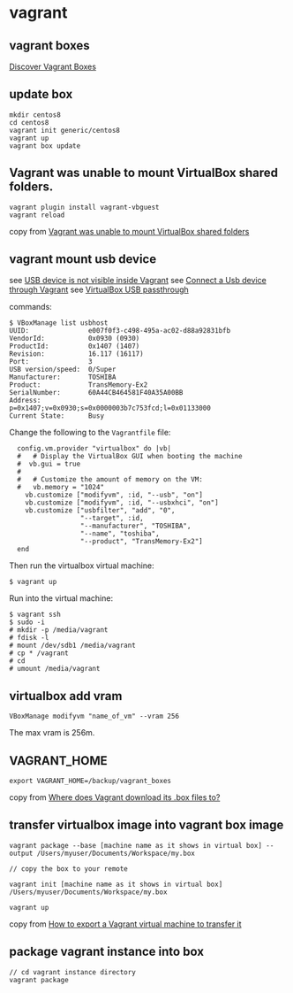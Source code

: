 # vagrant

## vagrant boxes
[Discover Vagrant Boxes](https://app.vagrantup.com/boxes/search)

## update box

``` shell
mkdir centos8
cd centos8
vagrant init generic/centos8
vagrant up
vagrant box update
```

## Vagrant was unable to mount VirtualBox shared folders.

``` shell
vagrant plugin install vagrant-vbguest
vagrant reload
```
copy from [Vagrant was unable to mount VirtualBox shared folders](https://mecromace.com/articles/2019/11/vagrant-was-unable-mount-virtualbox-shared-folders)

## vagrant mount usb device

see [USB device is not visible inside Vagrant](https://stackoverflow.com/questions/38956127/usb-device-is-not-visible-inside-vagrant)
see [Connect a Usb device through Vagrant](https://code-chronicle.blogspot.com/2014/08/connect-usb-device-through-vagrant.html)
see [VirtualBox USB passthrough](https://softwaretester.info/category/development/virtualization/)

commands:

``` shell
$ VBoxManage list usbhost
UUID:               e007f0f3-c498-495a-ac02-d88a92831bfb
VendorId:           0x0930 (0930)
ProductId:          0x1407 (1407)
Revision:           16.117 (16117)
Port:               3
USB version/speed:  0/Super
Manufacturer:       TOSHIBA
Product:            TransMemory-Ex2
SerialNumber:       60A44CB464581F40A35A00BB
Address:            p=0x1407;v=0x0930;s=0x0000003b7c753fcd;l=0x01133000
Current State:      Busy

```
Change the following to the `Vagrantfile` file:
``` shell
  config.vm.provider "virtualbox" do |vb|
  #   # Display the VirtualBox GUI when booting the machine
  #  vb.gui = true
  #
  #   # Customize the amount of memory on the VM:
  #   vb.memory = "1024"
    vb.customize ["modifyvm", :id, "--usb", "on"]
    vb.customize ["modifyvm", :id, "--usbxhci", "on"]
    vb.customize ["usbfilter", "add", "0",
                  "--target", :id,
                  "--manufacturer", "TOSHIBA",
                  "--name", "toshiba",
                  "--product", "TransMemory-Ex2"]
  end
```

Then run the virtualbox virtual machine:

``` shell
$ vagrant up
```
Run into the virtual machine:

``` shell
$ vagrant ssh
$ sudo -i
# mkdir -p /media/vagrant
# fdisk -l
# mount /dev/sdb1 /media/vagrant
# cp * /vagrant
# cd
# umount /media/vagrant
```

## virtualbox add vram

``` shell
VBoxManage modifyvm "name_of_vm" --vram 256
```
The max vram is 256m.

## VAGRANT_HOME

``` shell
export VAGRANT_HOME=/backup/vagrant_boxes
```
copy from [Where does Vagrant download its .box files to?](https://stackoverflow.com/questions/10155708/where-does-vagrant-download-its-box-files-to)

## transfer virtualbox image into vagrant box image

``` shell
vagrant package --base [machine name as it shows in virtual box] --output /Users/myuser/Documents/Workspace/my.box

// copy the box to your remote

vagrant init [machine name as it shows in virtual box] /Users/myuser/Documents/Workspace/my.box

vagrant up
```
copy from [How to export a Vagrant virtual machine to transfer it](https://stackoverflow.com/questions/20679054/how-to-export-a-vagrant-virtual-machine-to-transfer-it)


## package vagrant instance into box

``` shell
// cd vagrant instance directory
vagrant package
```
